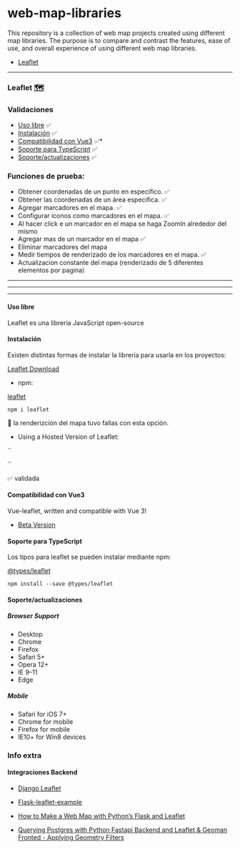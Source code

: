 # web-map-libraries
This repository is a collection of web map projects created using different map libraries. The purpose is to compare and contrast the features, ease of use, and overall experience of using different web map libraries.

* [Leaflet](#leaflet-🗺)

_____



### Leaflet [🗺](https://leafletjs.com/)

### Validaciones

* [Uso libre](#uso-libre) ✅
* [Instalación](#instalación) ✅
* [Compatibilidad con Vue3](#compatibilidad-con-vue3) ✅*
* [Soporte para TypeScript](#soporte-para-typescript) ✅
* [Soporte/actualizaciones](#soporteactualizaciones) ✅

### Funciones de prueba:

* Obtener coordenadas de un punto en especifico. ✅
* Obtener las coordenadas de un área especifica. ✅
* Agregar marcadores en el mapa. ✅
* Configurar iconos como marcadores en el mapa. ✅ 
* Al hacer click e un marcador en el mapa se haga ZoomIn alrededor del mismo
* Agregar mas de un marcador en el mapa ✅
* Eliminar marcadores del mapa
* Medir tiempos de renderizado de los marcadores en el mapa. ✅
* Actualizacion constante del mapa (renderizado de 5 diferentes elementos por pagina)
___
___
___

#### Uso libre
Leaflet es una libreria JavaScript open-source

#### Instalación
Existen distintas formas de instalar la librería para usarla en los proyectos:

[Leaflet Download](https://leafletjs.com/download.html)

*  npm: 

[leaflet](https://www.npmjs.com/package/leaflet)

`npm i leaflet`

🚩 la renderizción del mapa tuvo fallas con esta opción.

* Using a Hosted Version of Leaflet:

``
<link rel="stylesheet" href="https://unpkg.com/leaflet@1.9.3/dist/leaflet.css" integrity="sha256-kLaT2GOSpHechhsozzB+flnD+zUyjE2LlfWPgU04xyI=" crossorigin="" />

<script src="https://unpkg.com/leaflet@1.9.3/dist/leaflet.js" integrity="sha256-WBkoXOwTeyKclOHuWtc+i2uENFpDZ9YPdf5Hf+D7ewM=" crossorigin=""></script>
``

✅ validada

#### Compatibilidad con Vue3

Vue-leaflet, written and compatible with Vue 3!
* [Beta Version](https://github.com/vue-leaflet/vue-leaflet)

#### Soporte para TypeScript

Los tipos para leaflet se pueden instalar mediante npm:

[@types/leaflet](https://www.npmjs.com/package/@types/leaflet)

``npm install --save @types/leaflet``

#### Soporte/actualizaciones

##### Browser Support
* Desktop
* Chrome
* Firefox
* Safari 5+
* Opera 12+
* IE 9–11
* Edge
 
##### Mobile
* Safari for iOS 7+
* Chrome for mobile
* Firefox for mobile
* IE10+ for Win8 devices

### Info extra
#### Integraciones Backend

* [Django Leaflet](https://django-leaflet.readthedocs.io/en/latest/)

* [Flask-leaflet-example](https://github.com/PnEcrins/Flask-leaflet-example/blob/master/app/templates/map.html)

* [How to Make a Web Map with Python’s Flask and Leaflet](https://medium.com/geekculture/how-to-make-a-web-map-with-pythons-flask-and-leaflet-9318c73c67c3)

* [Querying Postgres with Python Fastapi Backend and Leaflet & Geoman Fronted - Applying Geometry Filters](https://geo.rocks/post/leaflet-geoman-fastapi-postgis/)